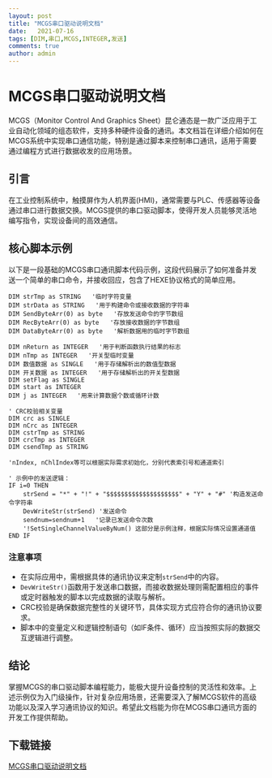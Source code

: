 ```yaml
---
layout: post
title: "MCGS串口驱动说明文档"
date:   2021-07-16
tags: [DIM,串口,MCGS,INTEGER,发送]
comments: true
author: admin
---
```

# MCGS串口驱动说明文档

MCGS（Monitor Control And Graphics Sheet）昆仑通态是一款广泛应用于工业自动化领域的组态软件，支持多种硬件设备的通讯。本文档旨在详细介绍如何在MCGS系统中实现串口通信功能，特别是通过脚本来控制串口通讯，适用于需要通过编程方式进行数据收发的应用场景。

## 引言

在工业控制系统中，触摸屏作为人机界面(HMI)，通常需要与PLC、传感器等设备通过串口进行数据交换。MCGS提供的串口驱动脚本，使得开发人员能够灵活地编写指令，实现设备间的高效通信。

## 核心脚本示例

以下是一段基础的MCGS串口通讯脚本代码示例，这段代码展示了如何准备并发送一个简单的串口命令，并接收回应，包含了HEXE协议格式的简单应用。

```vbnet
DIM strTmp as STRING   '临时字符变量
DIM strData as STRING   '用于构建命令或接收数据的字符串
DIM SendByteArr(0) as byte   '存放发送命令的字节数组
DIM RecByteArr(0) as byte   '存放接收数据的字节数组
DIM DataByteArr(0) as byte   '解析数据用的临时字节数组

DIM nReturn as INTEGER   '用于判断函数执行结果的标志
DIM nTmp as INTEGER   '开关型临时变量
DIM 数值数据 as SINGLE   '用于存储解析出的数值型数据
DIM 开关数据 as INTEGER   '用于存储解析出的开关型数据
DIM setFlag as SINGLE
DIM start as INTEGER
DIM j as INTEGER   '用来计算数据个数或循环计数

' CRC校验相关变量
DIM crc as SINGLE
DIM nCrc as INTEGER
DIM cstrTmp as STRING
DIM crcTmp as INTEGER
DIM csendTmp as STRING

'nIndex, nChlIndex等可以根据实际需求初始化，分别代表索引号和通道索引

' 示例中的发送逻辑：
IF i=0 THEN
    strSend = "*" + "!" + "$$$$$$$$$$$$$$$$$$$$" + "Y" + "#" '构造发送命令字符串
    DevWriteStr(strSend) '发送命令
    sendnum=sendnum+1   '记录已发送命令次数
    '!SetSingleChannelValueByNum() 这部分是示例注释，根据实际情况设置通道值
END IF
```

### 注意事项

- 在实际应用中，需根据具体的通讯协议来定制`strSend`中的内容。
- `DevWriteStr()`函数用于发送串口数据，而接收数据处理则需配置相应的事件或定时器触发的脚本以完成数据的读取与解析。
- CRC校验是确保数据完整性的关键环节，具体实现方式应符合你的通讯协议要求。
- 脚本中的变量定义和逻辑控制语句（如IF条件、循环）应当按照实际的数据交互逻辑进行调整。

## 结论

掌握MCGS的串口驱动脚本编程能力，能极大提升设备控制的灵活性和效率。上述示例仅为入门级操作，针对复杂应用场景，还需要深入了解MCGS软件的高级功能以及深入学习通讯协议的知识。希望此文档能为你在MCGS串口通讯方面的开发工作提供帮助。

## 下载链接

[MCGS串口驱动说明文档](https://pan.quark.cn/s/15117bf2eba2)
